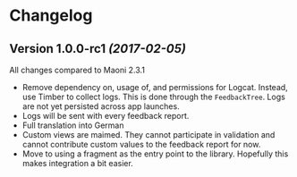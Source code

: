 # Changelog

## Version 1.0.0-rc1 *(2017-02-05)*
All changes compared to Maoni 2.3.1

- Remove dependency on, usage of, and permissions for Logcat. Instead, use Timber to collect logs.
This is done through the `FeedbackTree`. Logs are not yet persisted across app launches.
- Logs will be sent with every feedback report.
- Full translation into German
- Custom views are maimed. They cannot participate in validation and cannot contribute custom values
to the feedback report for now.
- Move to using a fragment as the entry point to the library. Hopefully this makes integration a bit
easier.